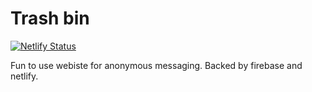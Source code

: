 # Trash bin
[![Netlify Status](https://api.netlify.com/api/v1/badges/bc9bb57a-1c04-41f9-a849-fefe0b429dd4/deploy-status)](https://app.netlify.com/sites/elated-shirley-5a8b41/deploys)

Fun to use webiste for anonymous messaging.
Backed by firebase and netlify.

